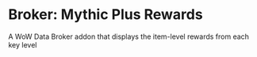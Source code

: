 Broker: Mythic Plus Rewards
=================

A WoW Data Broker addon that displays the item-level rewards from each key level
